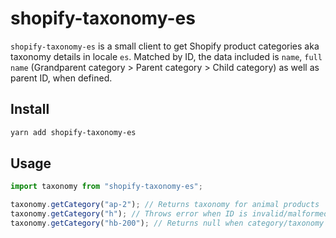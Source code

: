 # shopify-taxonomy-es

`shopify-taxonomy-es` is a small client to get Shopify product categories aka taxonomy details in locale `es`. Matched by ID, the data included is `name`, `full name` (Grandparent category > Parent category > Child category) as well as parent ID, when defined.

## Install

```bash
yarn add shopify-taxonomy-es
```

## Usage

```typescript
import taxonomy from "shopify-taxonomy-es";

taxonomy.getCategory("ap-2"); // Returns taxonomy for animal products
taxonomy.getCategory("h"); // Throws error when ID is invalid/malformed
taxonomy.getCategory("hb-200"); // Returns null when category/taxonomy does not exist
```

